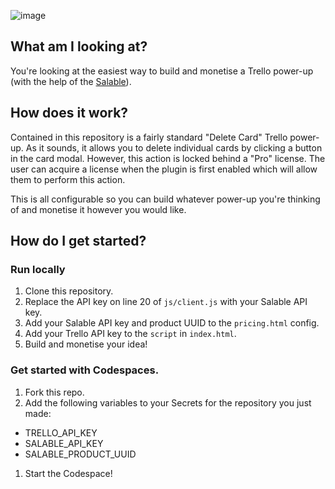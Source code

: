 ![image](https://github.com/Salable/salable-trello-js/assets/8593744/c84cc85b-af89-4b52-9a5d-3e2cc46a8d6a)

## What am I looking at?

You're looking at the easiest way to build and monetise a Trello power-up (with
the help of the [Salable](https://salable.app)).

## How does it work?

<!-- Possibly add image of "Delete Card" default power-up functionality? -->

Contained in this repository is a fairly standard "Delete Card" Trello power-up.
As it sounds, it allows you to delete individual cards by clicking a button in
the card modal. However, this action is locked behind a "Pro" license. The user
can acquire a license when the plugin is first enabled which will allow them to
perform this action.

This is all configurable so you can build whatever power-up you're thinking of
and monetise it however you would like.

## How do I get started?

### Run locally

1. Clone this repository.
1. Replace the API key on line 20 of `js/client.js` with your Salable API key.
1. Add your Salable API key and product UUID to the `pricing.html` config.
1. Add your Trello API key to the `script` in `index.html`.
1. Build and monetise your idea!

### Get started with Codespaces.

1. Fork this repo.
1. Add the following variables to your Secrets for the repository you just made:

- TRELLO_API_KEY
- SALABLE_API_KEY
- SALABLE_PRODUCT_UUID

1. Start the Codespace!

